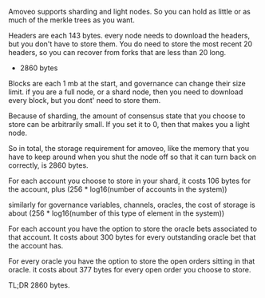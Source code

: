Amoveo supports sharding and light nodes. So you can hold as little or as much of the merkle trees as you want.

Headers are each 143 bytes. every node needs to download the headers, but you don't have to store them.
You do need to store the most recent 20 headers, so you can recover from forks that are less than 20 long.
* 2860 bytes

Blocks are each 1 mb at the start, and governance can change their size limit. if you are a full node, or a shard node, then you need to download every block, but you dont' need to store them.

Because of sharding, the amount of consensus state that you choose to store can be arbitrarily small. If you set it to 0, then that makes you a light node.

So in total, the storage requirement for amoveo, like the memory that you have to keep around when you shut the node off so that it can turn back on correctly, is 2860 bytes.

For each account you choose to store in your shard, it costs 106 bytes for the account, plus (256 * log16(number of accounts in the system))

similarly for governance variables, channels, oracles, the cost of storage is about (256 * log16(number of this type of element in the system))

For each account you have the option to store the oracle bets associated to that account. It costs about 300 bytes for every outstanding oracle bet that the account has.

For every oracle you have the option to store the open orders sitting in that oracle. it costs about 377 bytes for every open order you choose to store.


TL;DR 2860 bytes.
